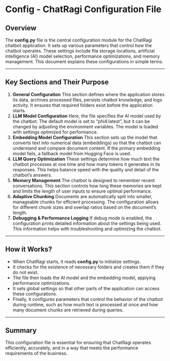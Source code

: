 # Config - ChatRagi Configuration File

## Overview

The **config.py** file is the central configuration module for the ChatRagi chatbot application. It sets up various parameters that control how the chatbot operates. These settings include file storage locations, artificial intelligence (AI) model selection, performance optimizations, and memory management. This document explains these configurations in simple terms.

---
## Key Sections and Their Purpose

1. **General Configuration**
	This section defines where the application stores its data, archives processed files, persists chatbot knowledge, and logs activity. It ensures that required folders exist before the application starts.
2. **LLM Model Configuration**
	Here, the file specifies the AI model used by the chatbot. The default model is set to “phi4:latest”, but it can be changed by adjusting the environment variables. The model is loaded with settings optimized for performance.
3. **Embedding Model Configuration**
	This section sets up the model that converts text into numerical data (embeddings) so that the chatbot can understand and compare document content. If the primary embedding model fails, a fallback model from Hugging Face is used.
4. **LLM Query Optimization**
	These settings determine how much text the chatbot processes at one time and how many tokens it generates in its responses. This helps balance speed with the quality and detail of the chatbot’s answers.
5. **Memory Management**
	The chatbot is designed to remember recent conversations. This section controls how long these memories are kept and limits the length of user inputs to ensure optimal performance.
6. **Adaptive Chunking**
	Documents are automatically split into smaller, manageable chunks for efficient processing. The configuration allows for different chunk sizes and overlap ratios based on the document’s length.
7. **Debugging & Performance Logging**
	If debug mode is enabled, the configuration prints detailed information about the settings being used. This information helps with troubleshooting and optimizing the chatbot.

---
## How it Works?

- When ChatRagi starts, it reads **config.py** to initialize settings.
- It checks for the existence of necessary folders and creates them if they do not exist.
- The file then loads the AI model and the embedding model, applying performance optimizations.
- It sets global settings so that other parts of the application can access these configurations.
- Finally, it configures parameters that control the behavior of the chatbot during runtime, such as how much text is processed at once and how many document chunks are retrieved during queries.

---
## Summary

This configuration file is essential for ensuring that ChatRagi operates efficiently, accurately, and in a way that meets the performance requirements of the business.